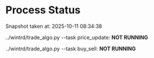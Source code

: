 # Process Status

Snapshot taken at: 2025-10-11 08:34:38

../wintrd/trade_algo.py --task price_update: **NOT RUNNING**

../wintrd/trade_algo.py --task buy_sell: **NOT RUNNING**

